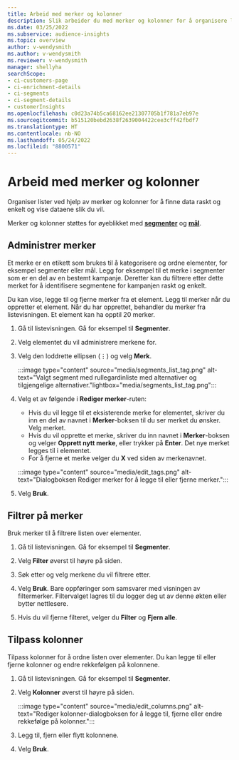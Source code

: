 ```yaml
---
title: Arbeid med merker og kolonner
description: Slik arbeider du med merker og kolonner for å organisere listevisninger
ms.date: 03/25/2022
ms.subservice: audience-insights
ms.topic: overview
author: v-wendysmith
ms.author: v-wendysmith
ms.reviewer: v-wendysmith
manager: shellyha
searchScope:
- ci-customers-page
- ci-enrichment-details
- ci-segments
- ci-segment-details
- customerInsights
ms.openlocfilehash: c0d23a74b5ca68162ee21307705b1f781a7eb97e
ms.sourcegitcommit: b515120bebd2638f2639004422cee3cff42fbdf7
ms.translationtype: HT
ms.contentlocale: nb-NO
ms.lasthandoff: 05/24/2022
ms.locfileid: "8800571"
---
```

# <a name="work-with-tags-and-columns"></a>Arbeid med merker og kolonner

Organiser lister ved hjelp av merker og kolonner for å finne data raskt og enkelt og vise dataene slik du vil.

Merker og kolonner støttes for øyeblikket med **[segmenter](segments.md)** og **[mål](measures.md)**.

## <a name="manage-tags"></a>Administrer merker

Et merke er en etikett som brukes til å kategorisere og ordne elementer, for eksempel segmenter eller mål. Legg for eksempel til et merke i segmenter som er en del av en bestemt kampanje. Deretter kan du filtrere etter dette merket for å identifisere segmentene for kampanjen raskt og enkelt.

Du kan vise, legge til og fjerne merker fra et element. Legg til merker når du oppretter et element. Når du har opprettet, behandler du merker fra listevisningen. Et element kan ha opptil 20 merker.

1. Gå til listevisningen. Gå for eksempel til **Segmenter**.

1. Velg elementet du vil administrere merkene for.

1. Velg den loddrette ellipsen (&vellip;) og velg **Merk**.

   :::image type="content" source="media/segments_list_tag.png" alt-text="Valgt segment med rullegardinliste med alternativer og tilgjengelige alternativer."lightbox="media/segments_list_tag.png":::

1. Velg et av følgende i **Rediger merker**-ruten:

   - Hvis du vil legge til et eksisterende merke for elementet, skriver du inn en del av navnet i **Merker**-boksen til du ser merket du ønsker. Velg merket.
   - Hvis du vil opprette et merke, skriver du inn navnet i **Merker**-boksen og velger **Opprett nytt merke**, eller trykker på **Enter**. Det nye merket legges til i elementet.
   - For å fjerne et merke velger du **X** ved siden av merkenavnet.

   :::image type="content" source="media/edit_tags.png" alt-text="Dialogboksen Rediger merker for å legge til eller fjerne merker.":::

1. Velg **Bruk**.

## <a name="filter-on-tags"></a>Filtrer på merker

Bruk merker til å filtrere listen over elementer.

1. Gå til listevisningen. Gå for eksempel til **Segmenter**.

1. Velg **Filter** øverst til høyre på siden.

1. Søk etter og velg merkene du vil filtrere etter.

1. Velg **Bruk**. Bare oppføringer som samsvarer med visningen av filtermerker. Filtervalget lagres til du logger deg ut av denne økten eller bytter nettlesere.

1. Hvis du vil fjerne filteret, velger du **Filter** og **Fjern alle**.

## <a name="customize-columns"></a>Tilpass kolonner

Tilpass kolonner for å ordne listen over elementer. Du kan legge til eller fjerne kolonner og endre rekkefølgen på kolonnene.

1. Gå til listevisningen. Gå for eksempel til **Segmenter**.

1. Velg **Kolonner** øverst til høyre på siden.

   :::image type="content" source="media/edit_columns.png" alt-text="Rediger kolonner-dialogboksen for å legge til, fjerne eller endre rekkefølge på kolonner.":::

1. Legg til, fjern eller flytt kolonnene.

1. Velg **Bruk**.
